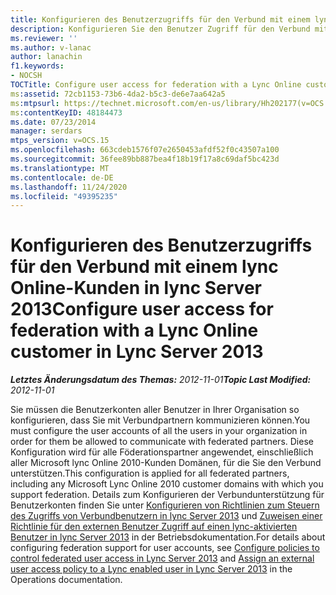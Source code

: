 ```yaml
---
title: Konfigurieren des Benutzerzugriffs für den Verbund mit einem lync Online-Kunden
description: Konfigurieren Sie den Benutzer Zugriff für den Verbund mit einem lync Online-Kunden.
ms.reviewer: ''
ms.author: v-lanac
author: lanachin
f1.keywords:
- NOCSH
TOCTitle: Configure user access for federation with a Lync Online customer
ms:assetid: 72cb1153-73b6-4da2-b5c3-de6e7aa642a5
ms:mtpsurl: https://technet.microsoft.com/en-us/library/Hh202177(v=OCS.15)
ms:contentKeyID: 48184473
ms.date: 07/23/2014
manager: serdars
mtps_version: v=OCS.15
ms.openlocfilehash: 663cdeb1576f07e2650453afdf52f0c43507a100
ms.sourcegitcommit: 36fee89bb887bea4f18b19f17a8c69daf5bc423d
ms.translationtype: MT
ms.contentlocale: de-DE
ms.lasthandoff: 11/24/2020
ms.locfileid: "49395235"
---
```

# <a name="configure-user-access-for-federation-with-a-lync-online-customer-in-lync-server-2013"></a><span data-ttu-id="f1a2b-103">Konfigurieren des Benutzerzugriffs für den Verbund mit einem lync Online-Kunden in lync Server 2013</span><span class="sxs-lookup"><span data-stu-id="f1a2b-103">Configure user access for federation with a Lync Online customer in Lync Server 2013</span></span>

<div data-xmlns="http://www.w3.org/1999/xhtml">

<div class="topic" data-xmlns="http://www.w3.org/1999/xhtml" data-msxsl="urn:schemas-microsoft-com:xslt" data-cs="https://msdn.microsoft.com/">

<div data-asp="https://msdn2.microsoft.com/asp">



</div>

<div id="mainSection">

<div id="mainBody"><span data-ttu-id="f1a2b-104">

<span> </span></span><span class="sxs-lookup"><span data-stu-id="f1a2b-104">

<span> </span></span></span>

<span data-ttu-id="f1a2b-105">_**Letztes Änderungsdatum des Themas:** 2012-11-01_</span><span class="sxs-lookup"><span data-stu-id="f1a2b-105">_**Topic Last Modified:** 2012-11-01_</span></span>

<span data-ttu-id="f1a2b-106">Sie müssen die Benutzerkonten aller Benutzer in Ihrer Organisation so konfigurieren, dass Sie mit Verbundpartnern kommunizieren können.</span><span class="sxs-lookup"><span data-stu-id="f1a2b-106">You must configure the user accounts of all the users in your organization in order for them be allowed to communicate with federated partners.</span></span> <span data-ttu-id="f1a2b-107">Diese Konfiguration wird für alle Föderationspartner angewendet, einschließlich aller Microsoft lync Online 2010-Kunden Domänen, für die Sie den Verbund unterstützen.</span><span class="sxs-lookup"><span data-stu-id="f1a2b-107">This configuration is applied for all federated partners, including any Microsoft Lync Online 2010 customer domains with which you support federation.</span></span> <span data-ttu-id="f1a2b-108">Details zum Konfigurieren der Verbundunterstützung für Benutzerkonten finden Sie unter [Konfigurieren von Richtlinien zum Steuern des Zugriffs von Verbundbenutzern in lync Server 2013](lync-server-2013-configure-policies-to-control-federated-user-access.md) und [Zuweisen einer Richtlinie für den externen Benutzer Zugriff auf einen lync-aktivierten Benutzer in lync Server 2013](lync-server-2013-assign-an-external-user-access-policy-to-a-lync-enabled-user.md) in der Betriebsdokumentation.</span><span class="sxs-lookup"><span data-stu-id="f1a2b-108">For details about configuring federation support for user accounts, see [Configure policies to control federated user access in Lync Server 2013](lync-server-2013-configure-policies-to-control-federated-user-access.md) and [Assign an external user access policy to a Lync enabled user in Lync Server 2013](lync-server-2013-assign-an-external-user-access-policy-to-a-lync-enabled-user.md) in the Operations documentation.</span></span>

<span data-ttu-id="f1a2b-109"></div>

<span> </span>

</div>

</div>

</span><span class="sxs-lookup"><span data-stu-id="f1a2b-109"></div>

<span> </span>

</div>

</div>

</span></span></div>

